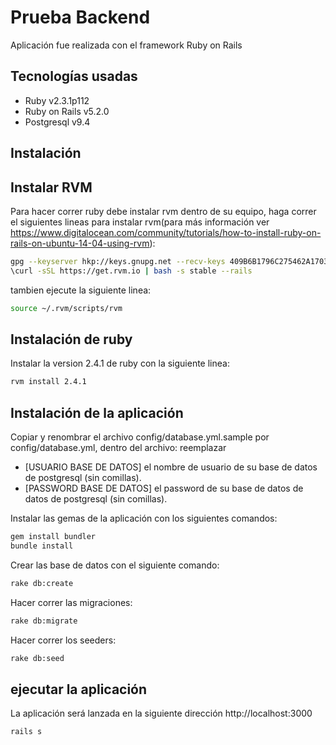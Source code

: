 # Prueba Backend

Aplicación fue realizada con el framework Ruby on Rails

## Tecnologías usadas
- Ruby v2.3.1p112
- Ruby on Rails v5.2.0
- Postgresql v9.4

## Instalación

##  Instalar RVM
Para hacer correr ruby debe instalar rvm dentro de su equipo, haga correr el siguientes lineas  para instalar rvm(para más información ver https://www.digitalocean.com/community/tutorials/how-to-install-ruby-on-rails-on-ubuntu-14-04-using-rvm):

```sh
gpg --keyserver hkp://keys.gnupg.net --recv-keys 409B6B1796C275462A1703113804BB82D39DC0E3
\curl -sSL https://get.rvm.io | bash -s stable --rails
```
tambien ejecute la siguiente linea:
```sh
source ~/.rvm/scripts/rvm
```
## Instalación de ruby

Instalar la version 2.4.1 de ruby con la siguiente linea:
```sh
rvm install 2.4.1
```

## Instalación de la aplicación

Copiar y renombrar el archivo config/database.yml.sample por config/database.yml, dentro del archivo:
reemplazar
   - [USUARIO BASE DE DATOS] el nombre de usuario de su base de datos de postgresql (sin comillas).
   - [PASSWORD BASE DE DATOS] el password de su base de datos de datos de postgresql (sin comillas).

Instalar las gemas de la aplicación con los siguientes comandos:
```sh
gem install bundler
bundle install
```
Crear las base de datos con el siguiente comando:
```sh
rake db:create
```
Hacer correr las migraciones:
```sh
rake db:migrate
```
Hacer correr los seeders:
```sh
rake db:seed
```
## ejecutar la aplicación
La aplicación será lanzada en la siguiente dirección http://localhost:3000

```sh
rails s
```

